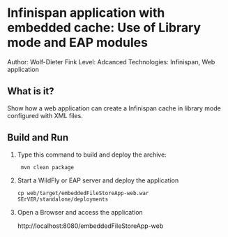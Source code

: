 Infinispan application with embedded cache: Use of Library mode and EAP modules
===============================================================================
Author: Wolf-Dieter Fink
Level: Adcanced
Technologies: Infinispan, Web application


What is it?
-----------

Show how a web application can create a Infinispan cache in library mode configured with XML files.

Build and Run
-------------
1. Type this command to build and deploy the archive:

        mvn clean package

2. Start a WildFly or EAP server and deploy the application

       cp web/target/embeddedFileStoreApp-web.war SErVER/standalone/deployments

3. Open a Browser and access the application

      http://localhost:8080/embeddedFileStoreApp-web

